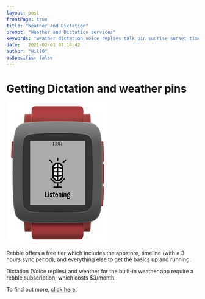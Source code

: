 ```yaml
---
layout: post
frontPage: true
title: "Weather and Dictation"
prompt: "Weather and Dictation services"
keywords: "weather dictation voice replies talk pin sunrise sunset timeline"
date:   2021-02-01 07:14:42
author: "Will0"
osSpecific: false
---
```


# Getting Dictation and weather pins 

![noborder](/images/misc/voice.png)

Rebble offers a free tier which includes the appstore, timeline (with a 3 hours sync period), and everything else to get the basics up and running.   
    
Dictation (Voice replies) and weather for the built-in weather app require a rebble subscription, which costs $3/month.   

To find out more, [click here](/topic/subscription/).    
